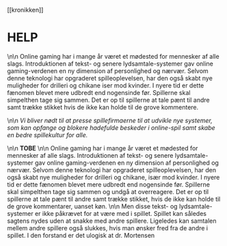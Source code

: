 [[kronikken]]
# HELP
\n\n
Online gaming har i mange år været et mødested for mennesker af alle slags. Introduktionen af tekst- og senere lydsamtale-systemer gav online gaming-verdenen en ny dimension af personlighed og nærvær. Selvom denne teknologi har opgraderet spilleoplevelsen, har den også skabt nye muligheder for drilleri og chikane iser mod kvinder. I nyere tid er dette fænomen blevet mere udbredt end nogensinde før. Spillerne skal simpelthen tage sig sammen. Det er op til spillerne at tale pænt til andre samt trække stikket hvis de ikke kan holde til de grove kommentere.

\n\n
_Vi bliver nødt til at presse spillefirmaerne til at udvikle nye systemer, som kan opfange og blokere hadefulde beskeder i online-spil samt skabe en bedre spillekultur for alle._

\n\n
**TOBE**
\n\n
Online gaming har i mange år været et mødested for mennesker af alle slags. Introduktionen af tekst- og senere lydsamtale-systemer gav online gaming-verdenen en ny dimension af personlighed og nærvær. Selvom denne teknologi har opgraderet spilleoplevelsen, har den også skabt nye muligheder for drilleri og chikane, især mod kvinder. I nyere tid er dette fænomen blevet mere udbredt end nogensinde før. Spillerne skal simpelthen tage sig sammen og undgå at overreagere. Det er op til spillerne at tale pænt til andre samt trække stikket, hvis de ikke kan holde til de grove kommentarer, uanset køn.
\n\n
Men disse tekst- og lydsamtale-systemer er ikke påkrævet for at være med i spillet. Spillet kan således sagtens nydes uden at snakke med andre spillere. Ligeledes kan samtalen mellem andre spillere også slukkes, hvis man ønsker fred fra de andre i spillet. I den forstand er det ulogisk at dr. Mortensen
